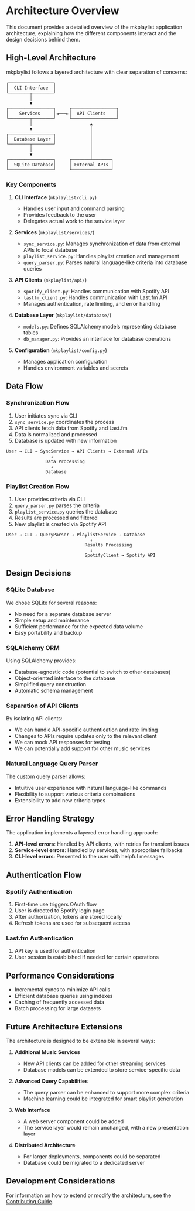 # Architecture Overview

This document provides a detailed overview of the mkplaylist application architecture, explaining how the different components interact and the design decisions behind them.

## High-Level Architecture

mkplaylist follows a layered architecture with clear separation of concerns:

```
┌─────────────────┐
│  CLI Interface  │
└────────┬────────┘
         │
         ▼
┌─────────────────┐     ┌─────────────────┐
│    Services     │◄───►│  API Clients    │
└────────┬────────┘     └─────────────────┘
         │                      ▲
         ▼                      │
┌─────────────────┐             │
│  Database Layer │             │
└────────┬────────┘             │
         │                      │
         ▼                      │
┌─────────────────┐     ┌───────┴───────┐
│  SQLite Database│     │ External APIs │
└─────────────────┘     └───────────────┘
```

### Key Components

1. **CLI Interface** (`mkplaylist/cli.py`)
   - Handles user input and command parsing
   - Provides feedback to the user
   - Delegates actual work to the service layer

2. **Services** (`mkplaylist/services/`)
   - `sync_service.py`: Manages synchronization of data from external APIs to local database
   - `playlist_service.py`: Handles playlist creation and management
   - `query_parser.py`: Parses natural language-like criteria into database queries

3. **API Clients** (`mkplaylist/api/`)
   - `spotify_client.py`: Handles communication with Spotify API
   - `lastfm_client.py`: Handles communication with Last.fm API
   - Manages authentication, rate limiting, and error handling

4. **Database Layer** (`mkplaylist/database/`)
   - `models.py`: Defines SQLAlchemy models representing database tables
   - `db_manager.py`: Provides an interface for database operations

5. **Configuration** (`mkplaylist/config.py`)
   - Manages application configuration
   - Handles environment variables and secrets

## Data Flow

### Synchronization Flow

1. User initiates sync via CLI
2. `sync_service.py` coordinates the process
3. API clients fetch data from Spotify and Last.fm
4. Data is normalized and processed
5. Database is updated with new information

```
User → CLI → SyncService → API Clients → External APIs
                 ↓
               Data Processing
                 ↓
               Database
```

### Playlist Creation Flow

1. User provides criteria via CLI
2. `query_parser.py` parses the criteria
3. `playlist_service.py` queries the database
4. Results are processed and filtered
5. New playlist is created via Spotify API

```
User → CLI → QueryParser → PlaylistService → Database
                                ↓
                              Results Processing
                                ↓
                              SpotifyClient → Spotify API
```

## Design Decisions

### SQLite Database

We chose SQLite for several reasons:
- No need for a separate database server
- Simple setup and maintenance
- Sufficient performance for the expected data volume
- Easy portability and backup

### SQLAlchemy ORM

Using SQLAlchemy provides:
- Database-agnostic code (potential to switch to other databases)
- Object-oriented interface to the database
- Simplified query construction
- Automatic schema management

### Separation of API Clients

By isolating API clients:
- We can handle API-specific authentication and rate limiting
- Changes to APIs require updates only to the relevant client
- We can mock API responses for testing
- We can potentially add support for other music services

### Natural Language Query Parser

The custom query parser allows:
- Intuitive user experience with natural language-like commands
- Flexibility to support various criteria combinations
- Extensibility to add new criteria types

## Error Handling Strategy

The application implements a layered error handling approach:

1. **API-level errors**: Handled by API clients, with retries for transient issues
2. **Service-level errors**: Handled by services, with appropriate fallbacks
3. **CLI-level errors**: Presented to the user with helpful messages

## Authentication Flow

### Spotify Authentication

1. First-time use triggers OAuth flow
2. User is directed to Spotify login page
3. After authorization, tokens are stored locally
4. Refresh tokens are used for subsequent access

### Last.fm Authentication

1. API key is used for authentication
2. User session is established if needed for certain operations

## Performance Considerations

- Incremental syncs to minimize API calls
- Efficient database queries using indexes
- Caching of frequently accessed data
- Batch processing for large datasets

## Future Architecture Extensions

The architecture is designed to be extensible in several ways:

1. **Additional Music Services**
   - New API clients can be added for other streaming services
   - Database models can be extended to store service-specific data

2. **Advanced Query Capabilities**
   - The query parser can be enhanced to support more complex criteria
   - Machine learning could be integrated for smart playlist generation

3. **Web Interface**
   - A web server component could be added
   - The service layer would remain unchanged, with a new presentation layer

4. **Distributed Architecture**
   - For larger deployments, components could be separated
   - Database could be migrated to a dedicated server

## Development Considerations

For information on how to extend or modify the architecture, see the [Contributing Guide](contributing.md).
